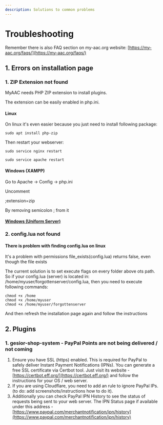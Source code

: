 ```yaml
---
description: Solutions to common problems
---
```


# Troubleshooting

Remember there is also FAQ section on my-aac.org website: [https://my-aac.org/faqs/](https://my-aac.org/faqs/)

## 1. Errors on installation page

### 1. ZIP Extension not found

MyAAC needs PHP ZIP extension to install plugins.

The extension can be easily enabled in php.ini.

#### Linux

On linux it's even easier because you just need to install following package:

```
sudo apt install php-zip
```

Then restart your webserver:

```
sudo service nginx restart
```

```
sudo service apache restart
```

#### Windows (XAMPP)

Go to Apache -> Config -> php.ini

Uncomment&#x20;

;extension=zip

By removing semicolon ; from it

#### [Windows (Uniform Server)](install/windows/uniform-server-recommended.md)

### 2. config.lua not found

#### There is problem with finding config.lua on linux

It's a problem with permissions file\_exists(config.lua) returns false, even though the file exists

The current solution is to set execute flags on every folder above ots path. So if your config.lua (server) is located in: /home/myuser/forgottenserver/config.lua, then you need to execute following commands:

```
chmod +x /home
chmod +x /home/myuser
chmod +x /home/myuser/forgottenserver
```

And then refresh the installation page again and follow the instructions

## 2. Plugins

### 1. gesior-shop-system - PayPal Points are not being delivered / not coming

1. Ensure you have SSL (https) enabled. This is required for PayPal to safely deliver Instant Payment Notifications (IPNs). You can generate a free SSL certificate via Certbot tool. Just visit its website - [https://certbot.eff.org/](https://certbot.eff.org/) and follow the instructions for your OS / web server.
2. If you are using Cloudflare, you need to add an rule to ignore PayPal IPs. (to do: add screenshots/instructions how to do it).
3. Additionally you can check PayPal IPN History to see the status of requests being sent to your web server. The IPN Status page if available under this address - [https://www.paypal.com/merchantnotification/ipn/history](https://www.paypal.com/merchantnotification/ipn/history)

